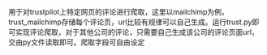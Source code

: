 用于对trustpilot上特定网页的评论进行爬取，这里以mailchimp为例，trust_mailchimp存储每个评论页，url比较有规律可以自己生成。运行trust.py即可实现评论爬取，对于其他公司的评论，只需要自己生成该公司的评论页面url，交由py文件读取即可。爬取字段可自由设定
